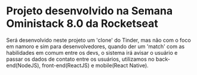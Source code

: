 # Projeto desenvolvido na Semana Oministack 8.0 da Rocketseat

Será desenvolvido neste projeto um 'clone' do Tinder, mas não com o foco em namoro e sim para desenvolvedores, quando der um 'match' com as habilidades em comum entre os devs, o sistema irá avisar o usuário e passar os dados de contato entre os usuários, utilizamos no back-end(NodeJS), front-end(ReactJS) e mobile(React Native).